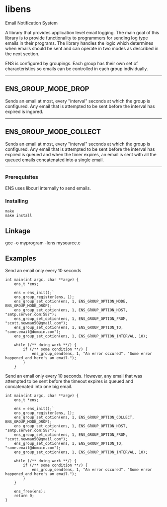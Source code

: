 # libens
Email Notification System

A library that provides application level email logging. The main goal of
this library is to provide functionality to programmers for sending log
type emails in their programs. The library handles the logic which
determines  when emails should be sent and can operate in two modes as
described in the next section.

ENS is configured by groupings. Each group has their own set of characteristics so emails can be controlled in each group individually.

---------------------------------------------------------------------------
ENS_GROUP_MODE_DROP
---------------------------------------------------------------------------
Sends an email at most, every "interval" seconds at which the group is
configured. Any email that is attempted to be sent before the interval has
expired is ingored.

---------------------------------------------------------------------------
ENS_GROUP_MODE_COLLECT
---------------------------------------------------------------------------
Sends an email at most, every "interval" seconds at which the group is
configured. Any email that is attempted to be sent before the interval has
expired is queued and when the timer expires, an email is sent with all the
queued emails concatenated into a single email.

---------------------------------------------------------------------------

### Prerequisites
ENS uses libcurl internally to send emails.

### Installing
```
make
make install
```

## Linkage
gcc -o myprogram -lens mysource.c

## Examples
Send an email only every 10 seconds

```
int main(int argc, char **argv) {
    ens_t *ens;

    ens = ens_init();`
    ens_group_register(ens, 1);
    ens_group_set_option(ens, 1, ENS_GROUP_OPTION_MODE, ENS_GROUP_MODE_DROP);
    ens_group_set_option(ens, 1, ENS_GROUP_OPTION_HOST, "smtp.server.com:587");
    ens_group_set_option(ens, 1, ENS_GROUP_OPTION_FROM, "scott.newman50@gmail.com");
    ens_group_set_option(ens, 1, ENS_GROUP_OPTION_TO, "some.email@domain.com");
    ens_group_set_option(ens, 1, ENS_GROUP_OPTION_INTERVAL, 10);

    while (/** doing work **/) {
        if (/** some condition **/) {
            ens_group_send(ens, 1, "An error occured", "Some error happened and here's an email.");
        }
    }
```

Send an email only every 10 seconds. However, any email that was attempted to be sent before the timeout expires is queued and concatenated into one big email.

```
int main(int argc, char **argv) {
    ens_t *ens;

    ens = ens_init();`
    ens_group_register(ens, 1);
    ens_group_set_option(ens, 1, ENS_GROUP_OPTION_COLLECT, ENS_GROUP_MODE_DROP);
    ens_group_set_option(ens, 1, ENS_GROUP_OPTION_HOST, "smtp.server.com:587");
    ens_group_set_option(ens, 1, ENS_GROUP_OPTION_FROM, "scott.newman50@gmail.com");
    ens_group_set_option(ens, 1, ENS_GROUP_OPTION_TO, "some.email@domain.com");
    ens_group_set_option(ens, 1, ENS_GROUP_OPTION_INTERVAL, 10);

    while (/** doing work **/) {
        if (/** some condition **/) {
            ens_group_send(ens, 1, "An error occured", "Some error happened and here's an email.");
        }
    }
	
    ens_free(ens);
    return 0;
}

```
